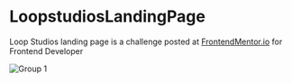 # LoopstudiosLandingPage
Loop Studios landing page is a challenge posted at <a href="https://www.frontendmentor.io/challenges/loopstudios-landing-page-N88J5Onjw/hub/loopstudios-landing-page-P2FRiZuXKL">FrontendMentor.io</a> for Frontend Developer

![Group 1](https://user-images.githubusercontent.com/40969170/169340982-f530af7d-f408-47e0-8c05-4287832a7fca.png)
